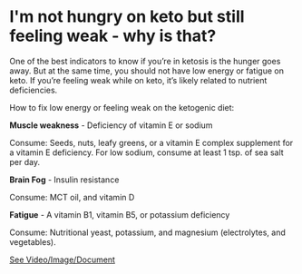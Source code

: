 # I'm not hungry on keto but still feeling weak - why is that?

One of the best indicators to know if you’re in ketosis is the hunger goes away. But at the same time, you should not have low energy or fatigue on keto. If you’re feeling weak while on keto, it’s likely related to nutrient deficiencies. 

How to fix low energy or feeling weak on the ketogenic diet:

**Muscle weakness** \- Deficiency of vitamin E or sodium

Consume: Seeds, nuts, leafy greens, or a vitamin E complex supplement for a vitamin E deficiency. For low sodium, consume at least 1 tsp. of sea salt per day. 

**Brain Fog** - Insulin resistance 

Consume: MCT oil, and vitamin D

**Fatigue** \- A vitamin B1, vitamin B5, or potassium deficiency 

Consume: Nutritional yeast, potassium, and magnesium (electrolytes, and vegetables).

 [See Video/Image/Document](https://hls-player.drberg.com/asset?path=migrated-assets/not-hungry-on-keto-yet-still-feeling-weak-drberg-on-being-tired-on-keto)